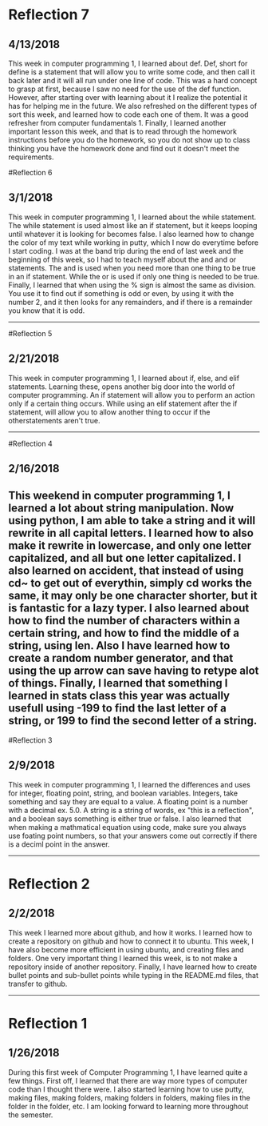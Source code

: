# Reflection 7
## 4/13/2018
This week in computer programming 1, I learned about def.  Def, short for define is a statement that will allow you to write some code, and then call it back later and it will all run under one line of code.  This was a hard concept to grasp at first, because I saw no need for the use of the def function.  However, after starting over with learning about it I realize the potential it has for helping me in the future.  We also refreshed on the different types of sort this week, and learned how to code each one of them.  It was a good refresher from computer fundamentals 1.  Finally, I  learned another important lesson this week, and that is to read through the homework instructions before you do the homework, so you do not show up to class thinking you have the homework done and find out it doesn't meet the requirements. 

#Reflection 6
## 3/1/2018
This week in computer programming 1, I learned about the while statement.  The while statement is used almost like an if statement, but it keeps looping until whatever it is looking for becomes false.  I also learned how to change the color of my text while working in putty, which I now do everytime before I start coding.  I was at the band trip during the end of last week and the beginning of this week, so I had to teach myself about the and and or statements.  The and is used when you need more than one thing to be true in an if statement.  While the or is used if only one thing is needed to be true.  Finally, I learned that when using the % sign is almost the same as division.  You use it to find out if something is odd or even, by using it with the number 2, and it then looks for any remainders, and if there is a remainder you know that it is odd.

---

#Reflection 5
## 2/21/2018
This week in computer programming 1, I learned about if, else, and elif statements.  Learning these, opens another big door into the world of computer programming.  An if statement will allow you to perform an action only if a certain thing occurs.  While using an elif statement after the if statement, will allow you to allow another thing to occur if the otherstatements aren't true.  

---

#Reflection 4
## 2/16/2018
This weekend in computer programming 1, I learned a lot about string manipulation.  Now using python, I am able to take a string and it will rewrite in all capital letters.  I learned how to also make it rewrite in lowercase, and only one letter capitalized, and all but one letter capitalized.  I also learned on accident, that instead of using cd~ to get out of everythin, simply cd works the same, it may only be one character shorter, but it is fantastic for a lazy typer.  I also learned about how to find the number of characters within a certain string, and how to find the middle of a string, using len.  Also I have learned how to create a random number generator, and that using the up arrow can save having to retype alot of things.  Finally, I learned that something I learned in stats class this year was actually usefull using -1**99 to find the last letter of a string, or 1**99 to find the second letter of a string.
---

#Reflection 3
## 2/9/2018
This week in computer programming 1, I learned the differences and uses for integer, floating point, string, and boolean variables.  Integers, take something and say they are equal to a value.  A floating point is a number with a decimal ex. 5.0.  A string is a string of words, ex "this is a reflection", and a boolean says something is either true or false.  I also learned that when making a mathmatical equation using code, make sure you always use foating point numbers, so that your answers come out correctly if there is a deciml point in the answer.  

---

# Reflection 2
## 2/2/2018
This week I learned more about github, and how it works.  I learned how to create a repository on github and how to connect it to ubuntu.  This week, I have also become more efficient in using ubuntu, and creating files and folders.  One very important thing I learned this week, is to not make a repository inside of another repository.  Finally, I have learned how to create bullet points and sub-bullet points while typing in the README.md files, that transfer to github.  

---

# Reflection 1
## 1/26/2018
During this first week of Computer Programming 1, I have learned quite a few things. First off, I learned that there are way more types of computer code than I thought there were. I also started learning how to use putty, making files, making folders, making folders in folders, making files in the folder in the folder, etc. I am looking forward to learning more throughout the semester.



